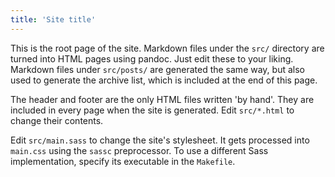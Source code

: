 ```yaml
---
title: 'Site title'
---
```


This is the root page of the site.
Markdown files under the `src/` directory are turned into HTML pages
using pandoc.
Just edit these to your liking.
Markdown files under `src/posts/` are generated the same way, but also
used to generate the archive list, which is included at the end of this
page.

The header and footer are the only HTML files written 'by hand'.
They are included in every page when the site is generated.
Edit `src/*.html` to change their contents.

Edit `src/main.sass` to change the site's stylesheet.
It gets processed into `main.css` using the `sassc` preprocessor.
To use a different Sass implementation, specify its executable in the
`Makefile`.

